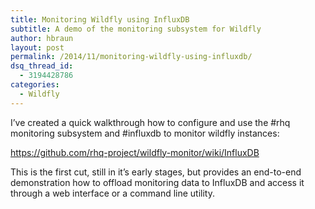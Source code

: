 ```yaml
---
title: Monitoring Wildfly using InfluxDB
subtitle: A demo of the monitoring subsystem for Wildfly
author: hbraun
layout: post
permalink: /2014/11/monitoring-wildfly-using-influxdb/
dsq_thread_id:
  - 3194428786
categories:
  - Wildfly
---
```

I&#8217;ve created a quick walkthrough how to configure and use the #rhq monitoring subsystem and #influxdb to monitor wildfly instances:

[https://github.com/rhq-project/wildfly-monitor/wiki/InfluxDB ][1]

This is the first cut, still in it&#8217;s early stages, but provides an end-to-end demonstration how to offload monitoring data to InfluxDB and access it through a web interface or a command line utility.

 [1]: https://github.com/rhq-project/wildfly-monitor/wiki/InfluxDB "https://github.com/rhq-project/wildfly-monitor/wiki/InfluxDB "